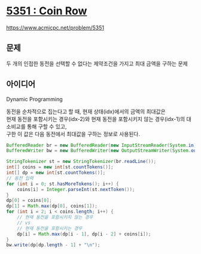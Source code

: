 # [5351 : Coin Row](https://www.acmicpc.net/problem/5351)
https://www.acmicpc.net/problem/5351

## 문제
두 개의 인접한 동전을 선택할 수 없다는 제약조건을 가지고 최대 금액을 구하는 문제

## 아이디어
Dynamic Programming

동전을 순차적으로 집는다고 할 때, 현재 상태(idx)에서의 금액의 최대값은  
현재 동전을 포함시키는 경우(idx-2)와 현재 동전을 포함시키지 않는 경우(idx-1)의 대소비교를 통해 구할 수 있고,  
구한 이 값은 다음 동전에서 최대값을 구하는 정보로 사용된다.
```java
BufferedReader br = new BufferedReader(new InputStreamReader(System.in));
BufferedWriter bw = new BufferedWriter(new OutputStreamWriter(System.out));

StringTokenizer st = new StringTokenizer(br.readLine());
int[] coins = new int[st.countTokens()];
int[] dp = new int[st.countTokens()];
// 동전 입력
for (int i = 0; st.hasMoreTokens(); i++) {
    coins[i] = Integer.parseInt(st.nextToken());
}
dp[0] = coins[0];
dp[1] = Math.max(dp[0], coins[1]);
for (int i = 2; i < coins.length; i++) {
    // 현재 동전을 포함시키지 않는 경우
    // vs
    // 현재 동전을 포함시키는 경우
    dp[i] = Math.max(dp[i - 1], dp[i - 2] + coins[i]);
}
bw.write(dp[dp.length - 1] + "\n");
```